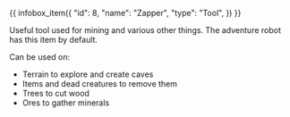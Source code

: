 {{ infobox_item({
	"id": 8,
	"name": "Zapper",
	"type": "Tool",
}) }}

Useful tool used for mining and various other things. The adventure robot has this item by default.

Can be used on:
* Terrain to explore and create caves
* Items and dead creatures to remove them
* Trees to cut wood
* Ores to gather minerals